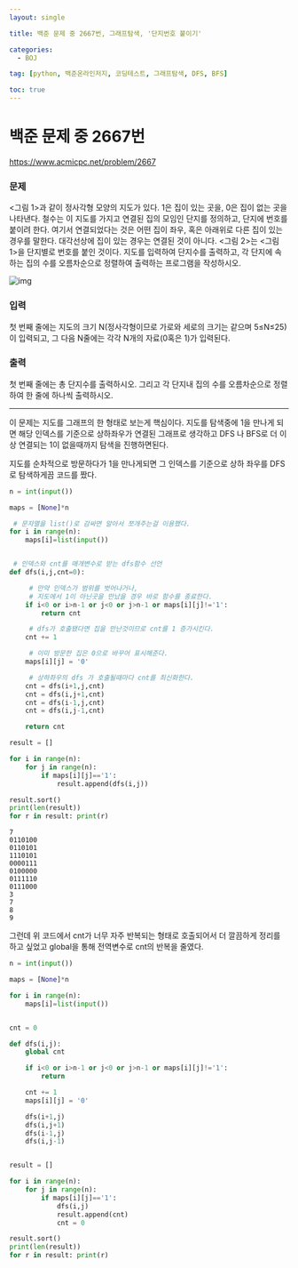 ```yaml
---
layout: single

title: 백준 문제 중 2667번, 그래프탐색, '단지번호 붙이기'

categories:
  - BOJ

tag: [python, 백준온라인저지, 코딩테스트, 그래프탐색, DFS, BFS]

toc: true
---
```



# 백준 문제 중 2667번
<a href="https://www.acmicpc.net/problem/2667">https://www.acmicpc.net/problem/2667</a>

### 문제

<그림 1>과 같이 정사각형 모양의 지도가 있다. 1은 집이 있는 곳을, 0은 집이 없는 곳을 나타낸다. 철수는 이 지도를 가지고 연결된 집의 모임인 단지를 정의하고, 단지에 번호를 붙이려 한다. 여기서 연결되었다는 것은 어떤 집이 좌우, 혹은 아래위로 다른 집이 있는 경우를 말한다. 대각선상에 집이 있는 경우는 연결된 것이 아니다. <그림 2>는 <그림 1>을 단지별로 번호를 붙인 것이다. 지도를 입력하여 단지수를 출력하고, 각 단지에 속하는 집의 수를 오름차순으로 정렬하여 출력하는 프로그램을 작성하시오.

![img](https://onlinejudgeimages.s3-ap-northeast-1.amazonaws.com/upload/images/ITVH9w1Gf6eCRdThfkegBUSOKd.png)

### 입력

첫 번째 줄에는 지도의 크기 N(정사각형이므로 가로와 세로의 크기는 같으며 5≤N≤25)이 입력되고, 그 다음 N줄에는 각각 N개의 자료(0혹은 1)가 입력된다.

### 출력

첫 번째 줄에는 총 단지수를 출력하시오. 그리고 각 단지내 집의 수를 오름차순으로 정렬하여 한 줄에 하나씩 출력하시오.



---

이 문제는 지도를 그래프의 한 형태로 보는게 핵심이다. 지도를 탐색중에 1을 만나게 되면 해당 인덱스를 기준으로 상하좌우가 연결된 그래프로 생각하고 DFS 나 BFS로 더 이상 연결되는 1이 없을때까지 탐색을 진행하면된다.

지도를 순차적으로 방문하다가 1을 만나게되면 그 인덱스를 기준으로 상하 좌우를 DFS로 탐색하게끔 코드를 짰다.


```python
n = int(input())

maps = [None]*n

 # 문자열을 list()로 감싸면 알아서 쪼개주는걸 이용했다.
for i in range(n):
    maps[i]=list(input())


 # 인덱스와 cnt를 매개변수로 받는 dfs함수 선언
def dfs(i,j,cnt=0):

     # 만약 인덱스가 범위를 벗어나거나,
     # 지도에서 1이 아닌곳을 만났을 경우 바로 함수를 종료한다.
    if i<0 or i>n-1 or j<0 or j>n-1 or maps[i][j]!='1':
        return cnt

     # dfs가 호출됐다면 집을 만난것이므로 cnt를 1 증가시킨다.
    cnt += 1

     # 이미 방문한 집은 0으로 바꾸어 표시해준다.
    maps[i][j] = '0'

     # 상하좌우의 dfs 가 호출될때마다 cnt를 최신화한다.
    cnt = dfs(i+1,j,cnt)
    cnt = dfs(i,j+1,cnt)
    cnt = dfs(i-1,j,cnt)
    cnt = dfs(i,j-1,cnt)    

    return cnt

result = []

for i in range(n):
    for j in range(n):
        if maps[i][j]=='1':
            result.append(dfs(i,j))

result.sort()
print(len(result))
for r in result: print(r)

```

    7
    0110100
    0110101
    1110101
    0000111
    0100000
    0111110
    0111000
    3
    7
    8
    9


그런데 위 코드에서 cnt가 너무 자주 반복되는 형태로 호출되어서 더 깔끔하게 정리를 하고 싶었고 global을 통해 전역변수로 cnt의 반복을 줄였다.


```python
n = int(input())

maps = [None]*n

for i in range(n):
    maps[i]=list(input())


cnt = 0

def dfs(i,j):
    global cnt

    if i<0 or i>n-1 or j<0 or j>n-1 or maps[i][j]!='1':
        return

    cnt += 1
    maps[i][j] = '0'

    dfs(i+1,j)
    dfs(i,j+1)
    dfs(i-1,j)
    dfs(i,j-1)    


result = []

for i in range(n):
    for j in range(n):
        if maps[i][j]=='1':
            dfs(i,j)
            result.append(cnt)
            cnt = 0

result.sort()
print(len(result))
for r in result: print(r)

```
